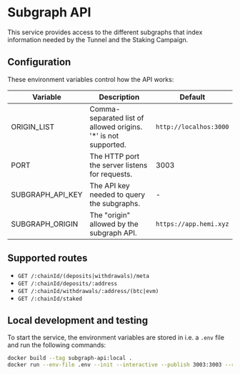 # Subgraph API

This service provides access to the different subgraphs that index information needed by the Tunnel and the Staking Campaign.

## Configuration

These environment variables control how the API works:

| Variable         | Description                                                     | Default                |
| ---------------- | --------------------------------------------------------------- | ---------------------- |
| ORIGIN_LIST      | Comma-separated list of allowed origins. '\*' is not supported. | `http://localhos:3000` |
| PORT             | The HTTP port the server listens for requests.                  | 3003                   |
| SUBGRAPH_API_KEY | The API key needed to query the subgraphs.                      | -                      |
| SUBGRAPH_ORIGIN  | The "origin" allowed by the subgraph API.                       | `https://app.hemi.xyz` |

## Supported routes

- `GET /:chainId/(deposits|withdrawals)/meta`
- `GET /:chainId/deposits/:address`
- `GET /:chainId/withdrawals/:address/(btc|evm)`
- `GET /:chainId/staked`

## Local development and testing

To start the service, the environment variables are stored in i.e. a `.env` file and run the following commands:

```sh
docker build --tag subgraph-api:local .
docker run --env-file .env --init --interactive --publish 3003:3003 --rm --tty subgraph-api:local
```
